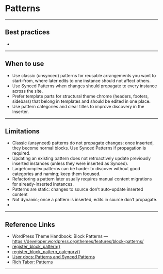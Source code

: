# Patterns

---

## Best practices
- 

---

## When to use
- Use classic (unsynced) patterns for reusable arrangements you want to start-from, where later edits to one instance should not affect others.
- Use Synced Patterns when changes should propagate to every instance across the site.
- Prefer template parts for structural theme chrome (headers, footers, sidebars) that belong in templates and should be edited in one place.
- Use pattern categories and clear titles to improve discovery in the Inserter.

---

## Limitations
- Classic (unsynced) patterns do not propagate changes: once inserted, they become normal blocks. Use Synced Patterns if propagation is required.
- Updating an existing pattern does not retroactively update previously inserted instances (unless they were inserted as Synced).
- Large/complex patterns can be harder to discover without good categories and naming; keep them focused.
- Refactoring a pattern later usually requires manual content migrations for already-inserted instances.
- Patterns are static: changes to source don't auto-update inserted content
- Not dynamic; once a pattern is inserted, edits in source don’t propagate.
- 

---

## Reference Links
- WordPress Theme Handbook: Block Patterns — https://developer.wordpress.org/themes/features/block-patterns/
- [register_block_pattern()](https://developer.wordpress.org/reference/functions/register_block_pattern/)
- [register_block_pattern_category()](https://developer.wordpress.org/reference/functions/register_block_pattern_category/)
- [User docs: Patterns and Synced Patterns](https://wordpress.org/documentation/article/patterns/)
- [Rich Tabor: Patterns](https://rich.blog/patterns/)

---
